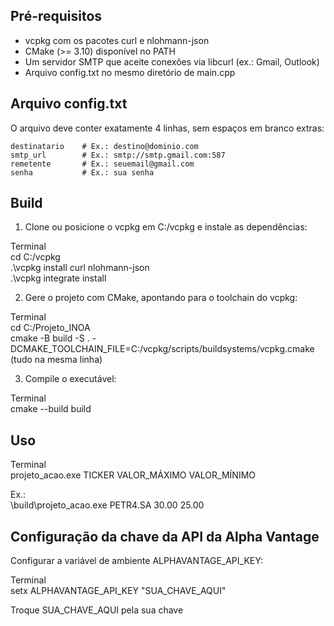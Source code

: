## Pré-requisitos

* vcpkg com os pacotes curl e nlohmann-json
* CMake (>= 3.10) disponível no PATH
* Um servidor SMTP que aceite conexões via libcurl (ex.: Gmail, Outlook)
* Arquivo config.txt no mesmo diretório de main.cpp

## Arquivo config.txt

O arquivo deve conter exatamente 4 linhas, sem espaços em branco extras:

```
destinatario    # Ex.: destino@dominio.com  
smtp_url        # Ex.: smtp://smtp.gmail.com:587  
remetente       # Ex.: seuemail@gmail.com  
senha           # Ex.: sua senha  
```

## Build

1. Clone ou posicione o vcpkg em C:/vcpkg e instale as dependências:

Terminal  
   cd C:/vcpkg  
   .\vcpkg install curl nlohmann-json  
   .\vcpkg integrate install  


2. Gere o projeto com CMake, apontando para o toolchain do vcpkg:

Terminal  
   cd C:/Projeto_INOA  
   cmake -B build -S . -DCMAKE_TOOLCHAIN_FILE=C:/vcpkg/scripts/buildsystems/vcpkg.cmake (tudo na mesma linha)



3. Compile o executável:

Terminal  
   cmake --build build

## Uso

Terminal  
    projeto_acao.exe TICKER VALOR_MÁXIMO VALOR_MÍNIMO

Ex.:  
\build\projeto_acao.exe PETR4.SA 30.00 25.00


## Configuração da chave da API da Alpha Vantage

Configurar a variável de ambiente ALPHAVANTAGE_API_KEY:

Terminal  
   setx ALPHAVANTAGE_API_KEY "SUA_CHAVE_AQUI" 

Troque SUA_CHAVE_AQUI pela sua chave
